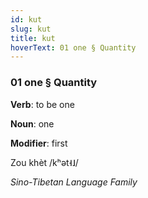 ```yaml
---
id: kut
slug: kut
title: kut
hoverText: 01 one § Quantity
---
```


### 01 one § Quantity

**Verb**: to be one

**Noun**: one

**Modifier**: first

Zou khèt /kʰət˧˩/

*Sino-Tibetan Language Family*